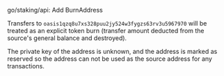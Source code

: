 go/staking/api: Add BurnAddress

Transfers to `oasis1qzq8u7xs328puu2jy524w3fygzs63rv3u5967970` will be
treated as an explicit token burn (transfer amount deducted from the
source's general balance and destroyed).

The private key of the address is unknown, and the address is marked
as reserved so the address can not be used as the source address for
any transactions.
